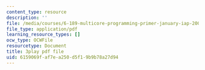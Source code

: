 ```yaml
---
content_type: resource
description: ''
file: /media/courses/6-189-multicore-programming-primer-january-iap-2007/6159069faf7ea250d5f19b9b78a27d94_Nd2SBfrsaw4.pdf
file_type: application/pdf
learning_resource_types: []
ocw_type: OCWFile
resourcetype: Document
title: 3play pdf file
uid: 6159069f-af7e-a250-d5f1-9b9b78a27d94
---
```

